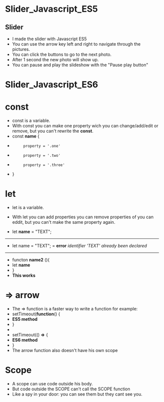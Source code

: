 # Slider_Javascript_ES5

## Slider

* I made the slider with Javascript ES5
* You can use the arrow key left and right to navigate through the pictures.
* You can click the buttons to go to the next photo.
* After 1 second the new photo will show up.
* You can pause and play the slideshow with the "Pause play button"


# Slider_Javascript_ES6


# const
* const is a variable. 
* With const you can make one property wich you can change/add/edit or remove, but you can't rewrite the __const__.
* const  __name__ {
*          property = '.one'
*          property = '.two'
*          property = '.three'
* } 

# let
* let is a variable.
* With let you can add properties you can remove properties of you can eddit, but you can't make the same property again.

* let __name__ = "TEXT";
------------------------------
* let name = "TEXT"; = __error__ _identifier 'TEXT' already been declared_
------------------------------
* functon __name2__ (){
* let __name__
* }
* __This works__

# => arrow
* The => function is a faster way to write a function for example:
* setTimeout(**__function__**() {
*  __ES5 method__
* }
*
* setTimeout(() **__=>__** {
*  __ES6 method__
* }
* The arrow function also doesn't have his own scope

# Scope
* A scope can use code outside his body.
* But code outside the SCOPE can't call the SCOPE function
* Like a spy in your door: you can see them but they cant see you.
